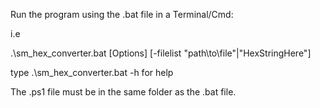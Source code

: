 Run the program using the .bat file in a Terminal/Cmd:

i.e

.\sm_hex_converter.bat [Options] [-filelist "path\to\file"|"HexStringHere"]

type .\sm_hex_converter.bat -h 
for help

The .ps1 file must be in the same folder as the .bat file.
